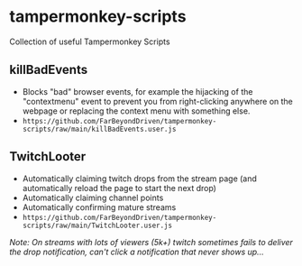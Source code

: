 # tampermonkey-scripts
Collection of useful Tampermonkey Scripts

## killBadEvents
- Blocks "bad" browser events, for example the hijacking of the "contextmenu" event to prevent you from right-clicking anywhere on the webpage or replacing the context menu with something else.
- `https://github.com/FarBeyondDriven/tampermonkey-scripts/raw/main/killBadEvents.user.js`

## TwitchLooter
- Automatically claiming twitch drops from the stream page (and automatically reload the page to start the next drop)
- Automatically claiming channel points
- Automatically confirming mature streams
- `https://github.com/FarBeyondDriven/tampermonkey-scripts/raw/main/TwitchLooter.user.js`

*Note: On streams with lots of viewers (5k+) twitch sometimes fails to deliver the drop notification, can't click a notification that never shows up...*
